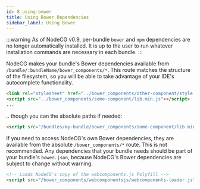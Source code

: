 ```yaml
---
id: 8_using-bower
title: Using Bower Dependencies
sidebar_label: Using Bower
---
```


:::warning
As of NodeCG v0.9, per-bundle `bower` and `npm` dependencies are no longer automatically installed. It is up to the user to run whatever installation commands are necessary in each bundle.
:::

NodeCG makes your bundle's Bower dependencies available from `/bundle/:bundleName/bower_components/*`. This route matches the structure of the filesystem, so you will be able to take advantage of your IDE's autocomplete functionality.

```html
<link rel="stylesheet" href="../bower_components/other-component/style.min.css" />
<script src="../bower_components/some-component/lib.min.js"></script>
...
```

.. though you can the absolute paths if needed:

```html
<script src="/bundles/my-bundle/bower_components/some-component/lib.min.js"></script>
```

If you need to access NodeCG's own Bower dependencies, they are available from the absolute `/bower_components/*` route. This is not recommended. Any dependencies that your bundle needs should be part of your bundle's `bower.json`, because NodeCG's Bower dependencies are subject to change without warning.

```html
<!-- Loads NodeCG's copy of the webcomponents.js Polyfill -->
<script src="/bower_components/webcomponentsjs/webcomponents-loader.js"></script>
```
